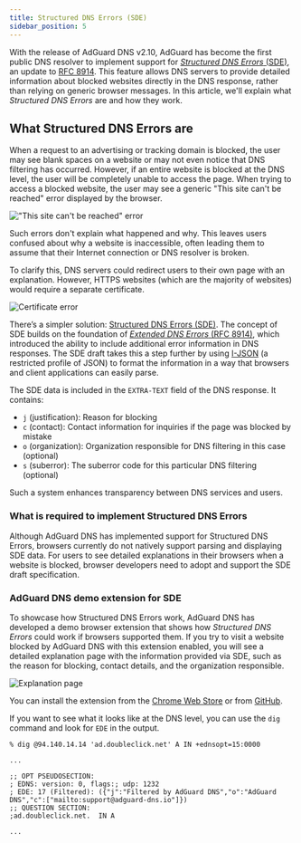 ```yaml
---
title: Structured DNS Errors (SDE)
sidebar_position: 5
---
```


With the release of AdGuard DNS v2.10, AdGuard has become the first public DNS resolver to implement support for [*Structured DNS Errors* (SDE)](https://datatracker.ietf.org/doc/draft-ietf-dnsop-structured-dns-error/09/), an update to [RFC 8914](https://datatracker.ietf.org/doc/rfc8914/). This feature allows DNS servers to provide detailed information about blocked websites directly in the DNS response, rather than relying on generic browser messages. In this article, we'll explain what *Structured DNS Errors* are and how they work.

## What Structured DNS Errors are

When a request to an advertising or tracking domain is blocked, the user may see blank spaces on a website or may not even notice that DNS filtering has occurred. However, if an entire website is blocked at the DNS level, the user will be completely unable to access the page. When trying to access a blocked website, the user may see a generic "This site can't be reached" error displayed by the browser.

!["This site can't be reached" error](https://cdn.adtidy.org/content/blog/dns/dns_error.png)

Such errors don't explain what happened and why. This leaves users confused about why a website is inaccessible, often leading them to assume that their Internet connection or DNS resolver is broken.

To clarify this, DNS servers could redirect users to their own page with an explanation. However, HTTPS websites (which are the majority of websites) would require a separate certificate.

![Certificate error](https://cdn.adtidy.org/content/blog/dns/certificate_error.png?1)

There’s a simpler solution: [Structured DNS Errors (SDE)](https://datatracker.ietf.org/doc/draft-ietf-dnsop-structured-dns-error/09/). The concept of SDE builds on the foundation of [*Extended DNS Errors* (RFC 8914)](https://datatracker.ietf.org/doc/rfc8914/), which introduced the ability to include additional error information in DNS responses. The SDE draft takes this a step further by using [I-JSON](https://www.rfc-editor.org/rfc/rfc7493) (a restricted profile of JSON) to format the information in a way that browsers and client applications can easily parse.

The SDE data is included in the `EXTRA-TEXT` field of the DNS response. It contains:

- `j` (justification): Reason for blocking
- `c` (contact): Contact information for inquiries if the page was blocked by mistake
- `o` (organization): Organization responsible for DNS filtering in this case (optional)
- `s` (suberror): The suberror code for this particular DNS filtering (optional)

Such a system enhances transparency between DNS services and users.

### What is required to implement Structured DNS Errors

Although AdGuard DNS has implemented support for Structured DNS Errors, browsers currently do not natively support parsing and displaying SDE data. For users to see detailed explanations in their browsers when a website is blocked, browser developers need to adopt and support the SDE draft specification.

### AdGuard DNS demo extension for SDE

To showcase how Structured DNS Errors work, AdGuard DNS has developed a demo browser extension that shows how *Structured DNS Errors* could work if browsers supported them. If you try to visit a website blocked by AdGuard DNS with this extension enabled, you will see a detailed explanation page with the information provided via SDE, such as the reason for blocking, contact details, and the organization responsible.

![Explanation page](https://cdn.adtidy.org/blog/new/jlkdbaccess_blocked.png)

You can install the extension from the [Chrome Web Store](https://chromewebstore.google.com/detail/oeinmjfnchfhaabhchfjkbdpmgeageen) or from [GitHub](https://github.com/AdguardTeam/dns-sde-extension/).

If you want to see what it looks like at the DNS level, you can use the `dig` command and look for `EDE` in the output.

```text
% dig @94.140.14.14 'ad.doubleclick.net' A IN +ednsopt=15:0000

...

;; OPT PSEUDOSECTION:
; EDNS: version: 0, flags:; udp: 1232
; EDE: 17 (Filtered): ({"j":"Filtered by AdGuard DNS","o":"AdGuard DNS","c":["mailto:support@adguard-dns.io"]})
;; QUESTION SECTION:
;ad.doubleclick.net.  IN A

...
```
